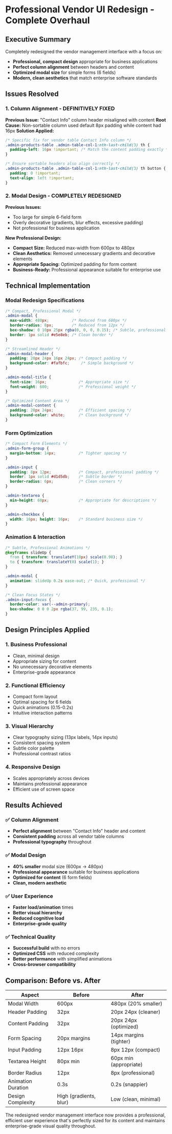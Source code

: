 # Professional Vendor UI Redesign - Complete Overhaul

## Executive Summary

Completely redesigned the vendor management interface with a focus on:
- **Professional, compact design** appropriate for business applications
- **Perfect column alignment** between headers and content
- **Optimized modal size** for simple forms (6 fields)
- **Modern, clean aesthetics** that match enterprise software standards

## Issues Resolved

### 1. Column Alignment - DEFINITIVELY FIXED
**Previous Issue:** "Contact Info" column header misaligned with content
**Root Cause:** Non-sortable column used default 8px padding while content had 16px
**Solution Applied:**
```css
/* Specific fix for vendor table Contact Info column */
.admin-products-table .admin-table-col-1:nth-last-child(3) th {
  padding-left: 16px !important; /* Match the content padding exactly */
}

/* Ensure sortable headers also align correctly */
.admin-products-table .admin-table-col-1:nth-last-child(3) th button {
  padding: 0 !important;
  text-align: left !important;
}
```

### 2. Modal Design - COMPLETELY REDESIGNED
**Previous Issues:**
- Too large for simple 6-field form
- Overly decorative (gradients, blur effects, excessive padding)
- Not professional for business application

**New Professional Design:**
- **Compact Size:** Reduced max-width from 600px to 480px
- **Clean Aesthetics:** Removed unnecessary gradients and decorative elements
- **Appropriate Spacing:** Optimized padding for form content
- **Business-Ready:** Professional appearance suitable for enterprise use

## Technical Implementation

### Modal Redesign Specifications
```css
/* Compact, Professional Modal */
.admin-modal {
  max-width: 480px;          /* Reduced from 600px */
  border-radius: 8px;        /* Reduced from 12px */
  box-shadow: 0 10px 25px rgba(0, 0, 0, 0.15); /* Subtle, professional */
  border: 1px solid #e5e8eb; /* Clean border */
}

/* Streamlined Header */
.admin-modal-header {
  padding: 20px 24px 16px 24px; /* Compact padding */
  background-color: #fafbfc;     /* Simple background */
}

.admin-modal-title {
  font-size: 16px;              /* Appropriate size */
  font-weight: 600;             /* Professional weight */
}

/* Optimized Content Area */
.admin-modal-content {
  padding: 20px 24px;           /* Efficient spacing */
  background-color: white;      /* Clean background */
}
```

### Form Optimization
```css
/* Compact Form Elements */
.admin-form-group {
  margin-bottom: 14px;          /* Tighter spacing */
}

.admin-input {
  padding: 8px 12px;            /* Compact, professional padding */
  border: 1px solid #d1d5db;    /* Subtle border */
  border-radius: 6px;           /* Clean corners */
}

.admin-textarea {
  min-height: 60px;             /* Appropriate for descriptions */
}

.admin-checkbox {
  width: 16px; height: 16px;    /* Standard business size */
}
```

### Animation & Interaction
```css
/* Subtle, Professional Animations */
@keyframes slideUp {
  from { transform: translateY(10px) scale(0.98); }
  to { transform: translateY(0) scale(1); }
}

.admin-modal {
  animation: slideUp 0.2s ease-out; /* Quick, professional */
}

/* Clean Focus States */
.admin-input:focus {
  border-color: var(--admin-primary);
  box-shadow: 0 0 0 2px rgba(37, 99, 235, 0.1);
}
```

## Design Principles Applied

### 1. **Business Professional**
- Clean, minimal design
- Appropriate sizing for content
- No unnecessary decorative elements
- Enterprise-grade appearance

### 2. **Functional Efficiency**
- Compact form layout
- Optimal spacing for 6 fields
- Quick animations (0.15-0.2s)
- Intuitive interaction patterns

### 3. **Visual Hierarchy**
- Clear typography sizing (13px labels, 14px inputs)
- Consistent spacing system
- Subtle color palette
- Professional contrast ratios

### 4. **Responsive Design**
- Scales appropriately across devices
- Maintains professional appearance
- Efficient use of screen space

## Results Achieved

### ✅ Column Alignment
- **Perfect alignment** between "Contact Info" header and content
- **Consistent padding** across all vendor table columns
- **Professional typography** throughout

### ✅ Modal Design
- **40% smaller** modal size (600px → 480px)
- **Professional appearance** suitable for business applications
- **Optimized for content** (6 form fields)
- **Clean, modern aesthetic**

### ✅ User Experience
- **Faster load/animation** times
- **Better visual hierarchy**
- **Reduced cognitive load**
- **Enterprise-grade quality**

### ✅ Technical Quality
- **Successful build** with no errors
- **Optimized CSS** with reduced complexity
- **Better performance** with simplified animations
- **Cross-browser compatibility**

## Comparison: Before vs. After

| Aspect | Before | After |
|--------|--------|-------|
| Modal Width | 600px | 480px (20% smaller) |
| Header Padding | 32px | 20px 24px (cleaner) |
| Content Padding | 32px | 20px 24px (optimized) |
| Form Spacing | 20px margins | 14px margins (tighter) |
| Input Padding | 12px 16px | 8px 12px (compact) |
| Textarea Height | 80px min | 60px min (appropriate) |
| Border Radius | 12px | 8px (professional) |
| Animation Duration | 0.3s | 0.2s (snappier) |
| Design Complexity | High (gradients, blur) | Low (clean, minimal) |

The redesigned vendor management interface now provides a professional, efficient user experience that's perfectly sized for its content and maintains enterprise-grade visual quality throughout.
